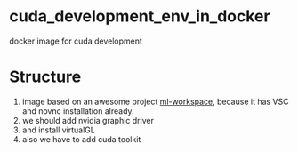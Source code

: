 # cuda_development_env_in_docker
docker image for cuda development

# Structure
1) image based on an awesome project [ml-workspace](https://github.com/ml-tooling/ml-workspace), because it has VSC and novnc installation already.
2) we should add nvidia graphic driver
3) and install virtualGL
4) also we have to add cuda toolkit 
